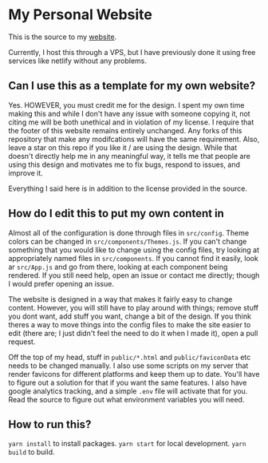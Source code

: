 # My Personal Website

This is the source to my [website](https://dhruv-sharma.com).

Currently, I host this through a VPS, but I have previously done it using free services like netlify without any problems.

## Can I use this as a template for my own website?

Yes. HOWEVER, you must credit me for the design. I spent my own time making this and while I don't have any issue with someone copying it, not citing me will be both unethical and in violation of my license. I require that the footer of this website remains entirely unchanged. Any forks of this repository that make any modifcations will have the same requirement. Also, leave a star on this repo if you like it / are using the design. While that doesn't directly help me in any meaningful way, it tells me that people are using this design and motivates me to fix bugs, respond to issues, and improve it.

Everything I said here is in addition to the license provided in the source.

## How do I edit this to put my own content in

Almost all of the configuration is done through files in `src/config`. Theme colors can be changed in `src/components/Themes.js`. If you can't change something that you would like to change using the config files, try looking at appropriately named files in `src/components`. If you cannot find it easily, look ar `src/App.js` and go from there, looking at each component being rendered. If you still need help, open an issue or contact me directly; though I would prefer opening an issue.

The website is designed in a way that makes it fairly easy to change content. However, you will still have to play around with things; remove stuff you dont want, add stuff you want, change a bit of the design. If you think theres a way to move things into the config files to make the site easier to edit (there are; I just didn't feel the need to do it when I made it), open a pull request.

Off the top of my head, stuff in `public/*.html` and `public/faviconData` etc needs to be changed manually. I also use some scripts on my server that render favicons for different platforms and keep them up to date. You'll have to figure out a solution for that if you want the same features. I also have google analytics tracking, and a simple `.env` file will activate that for you. Read the source to figure out what environment variables you will need.

## How to run this?

`yarn install` to install packages.
`yarn start` for local development.
`yarn build` to build.
